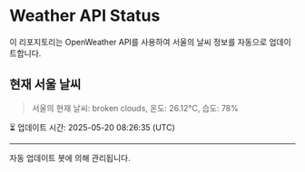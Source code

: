 
# Weather API Status

이 리포지토리는 OpenWeather API를 사용하여 서울의 날씨 정보를 자동으로 업데이트합니다.

## 현재 서울 날씨
> 서울의 현재 날씨: broken clouds, 온도: 26.12°C, 습도: 78%

⏳ 업데이트 시간: 2025-05-20 08:26:35 (UTC)

---
자동 업데이트 봇에 의해 관리됩니다.
